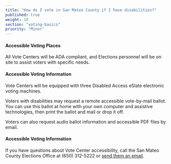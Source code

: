 ```yaml
---
title: "How do I vote in San Mateo County if I have disabilities?"
published: true
weight: 10
section: "voting-basics"
priority: "Minor"
---
```


#### Accessible Voting Places    

All Vote Centers will be ADA compliant, and Elections personnel will be on site to assist voters with specific needs.  

#### Accessible Voting Information    

Vote Centers will be equipped with three Disabled Access eSlate electronic voting machines.  

Voters with disabilities may request a remote accessible vote-by-mail ballot. You can use this ballot at home with your own computer and assistive technologies, then print the ballot and mail or drop it off.   

Voters can also request audio ballot information and accessible PDF files by email.  

#### Accessible Voting Information  

If you have questions about Vote Center accessibility, call the San Mateo County Elections Office at (650) 312-5222 or [send them an email](mailto:registrar@smcacre.org).